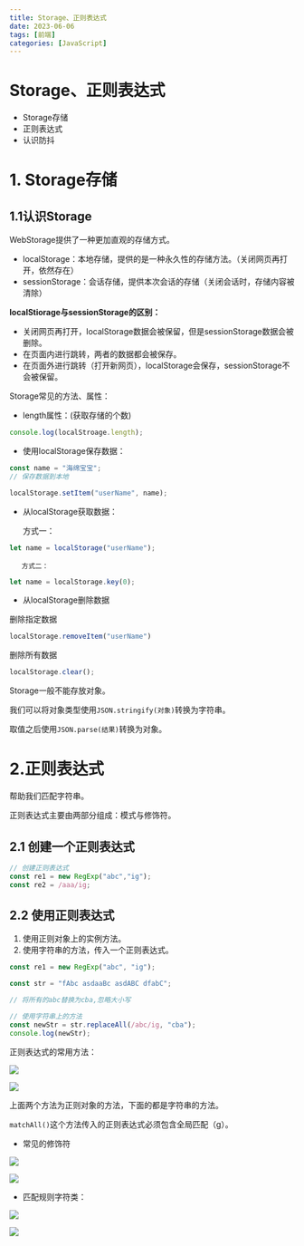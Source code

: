 ```yaml
---
title: Storage、正则表达式
date: 2023-06-06
tags: [前端]
categories: [JavaScript]
---
```

# Storage、正则表达式

- Storage存储
- 正则表达式
- 认识防抖

# 1. Storage存储

## 1.1认识Storage

WebStorage提供了一种更加直观的存储方式。

- localStorage：本地存储，提供的是一种永久性的存储方法。（关闭网页再打开，依然存在）
- sessionStorage：会话存储，提供本次会话的存储（关闭会话时，存储内容被清除）

**localStiorage与sessionStorage的区别：**

- 关闭网页再打开，localStorage数据会被保留，但是sessionStorage数据会被删除。
- 在页面内进行跳转，两者的数据都会被保存。
- 在页面外进行跳转（打开新网页），localStorage会保存，sessionStorage不会被保留。

Storage常见的方法、属性：

- length属性：(获取存储的个数)

```jsx
console.log(localStroage.length);
```

- 使用localStorage保存数据：

```jsx
const name = "海绵宝宝";
// 保存数据到本地

localStorage.setItem("userName", name);
```

- 从localStorage获取数据：
    
    方式一：
    

```jsx
let name = localStorage("userName");
```

       方式二：

```jsx
let name = localStorage.key(0);
```

- 从localStorage删除数据

删除指定数据

```jsx
localStorage.removeItem("userName")
```

删除所有数据

```jsx
localStorage.clear();
```

Storage一般不能存放对象。

我们可以将对象类型使用`JSON.stringify(对象)`转换为字符串。

取值之后使用`JSON.parse(结果)`转换为对象。

# 2.正则表达式

帮助我们匹配字符串。

正则表达式主要由两部分组成：模式与修饰符。

## 2.1 创建一个正则表达式

```jsx
// 创建正则表达式
const re1 = new RegExp("abc","ig");
const re2 = /aaa/ig;
```

## 2.2 使用正则表达式

1. 使用正则对象上的实例方法。
2. 使用字符串的方法，传入一个正则表达式。

```jsx
const re1 = new RegExp("abc", "ig");

const str = "fAbc asdaaBc asdABC dfabC";

// 将所有的abc替换为cba,忽略大小写

// 使用字符串上的方法
const newStr = str.replaceAll(/abc/ig, "cba");
console.log(newStr); 
```

正则表达式的常用方法：

![]([https://raw.githubusercontent.com/zml212/FigureBed/main/正则的常用方法.png](https://raw.githubusercontent.com/zml212/FigureBed/main/%E6%AD%A3%E5%88%99%E7%9A%84%E5%B8%B8%E7%94%A8%E6%96%B9%E6%B3%95.png))

<img src="[https://raw.githubusercontent.com/zml212/FigureBed/main/正则的常用方法.png](https://raw.githubusercontent.com/zml212/FigureBed/main/%E6%AD%A3%E5%88%99%E7%9A%84%E5%B8%B8%E7%94%A8%E6%96%B9%E6%B3%95.png)"/>

上面两个方法为正则对象的方法，下面的都是字符串的方法。

`matchAll()`这个方法传入的正则表达式必须包含全局匹配（g）。

- 常见的修饰符

![]([https://raw.githubusercontent.com/zml212/FigureBed/main/修饰符的使用.png](https://raw.githubusercontent.com/zml212/FigureBed/main/%E4%BF%AE%E9%A5%B0%E7%AC%A6%E7%9A%84%E4%BD%BF%E7%94%A8.png))

<img src="[https://raw.githubusercontent.com/zml212/FigureBed/main/修饰符的使用.png](https://raw.githubusercontent.com/zml212/FigureBed/main/%E4%BF%AE%E9%A5%B0%E7%AC%A6%E7%9A%84%E4%BD%BF%E7%94%A8.png)"/>

- 匹配规则字符类：

![]([https://raw.githubusercontent.com/zml212/FigureBed/main/正则匹配字符类.png](https://raw.githubusercontent.com/zml212/FigureBed/main/%E6%AD%A3%E5%88%99%E5%8C%B9%E9%85%8D%E5%AD%97%E7%AC%A6%E7%B1%BB.png))

<img src="[https://raw.githubusercontent.com/zml212/FigureBed/main/正则匹配字符类.png](https://raw.githubusercontent.com/zml212/FigureBed/main/%E6%AD%A3%E5%88%99%E5%8C%B9%E9%85%8D%E5%AD%97%E7%AC%A6%E7%B1%BB.png)"/>